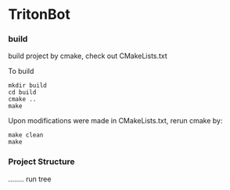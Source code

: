 # TritonBot



### build

build project by cmake, check out CMakeLists.txt

To build
```
mkdir build
cd build
cmake .. 
make
```
Upon modifications were made in CMakeLists.txt, rerun cmake by:
```
make clean
make
```

### Project Structure

........ run tree